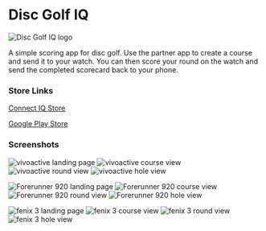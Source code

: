 # Disc Golf IQ

![Disc Golf IQ logo](disc-golf-iq/resources-fenix3/drawables/images/launcher_icon.png "Disc Golf IQ logo")

A simple scoring app for disc golf. Use the partner app to create a course and send it to your watch. You can then score your round on the watch and send the completed scorecard back to your phone.

### Store Links
[Connect IQ Store]()

[Google Play Store]()

### Screenshots
![vivoactive landing page](screenshots/vivoactive_1.png "vivoactive landing page")
![vivoactive course view](screenshots/vivoactive_2.png "vivoactive course view")
![vivoactive round view](screenshots/vivoactive_3.png "vivoactive round view")
![vivoactive hole view](screenshots/vivoactive_4.png "vivoactive hole view")

![Forerunner 920 landing page](screenshots/920_1.png "Forerunner 920 landing page")
![Forerunner 920 course view](screenshots/920_2.png "Forerunner 920 course view")
![Forerunner 920 round view](screenshots/920_3.png "Forerunner 920 round view")
![Forerunner 920 hole view](screenshots/920_4.png "Forerunner 920 hole view")

![fenix 3 landing page](screenshots/fenix3_1.png "fenix 3 landing page")
![fenix 3 course view](screenshots/fenix3_2.png "fenix 3 course view")
![fenix 3 round view](screenshots/fenix3_3.png "fenix 3 round view")
![fenix 3 hole view](screenshots/fenix3_4.png "fenix 3 hole view")
